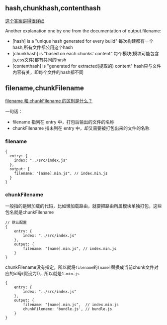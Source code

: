 ## hash,chunkhash,contenthash
[这个答案讲得很详细](https://stackoverflow.com/questions/35176489/what-is-the-purpose-of-webpack-hash-and-chunkhash)

Another explanation one by one from the documentation of output.filename:

* [hash] is a "unique hash generated for every build"
每次构建都有一个hash,所有文件都公用这个hash
* [chunkhash] is "based on each chunks' content"
每个模块(模块可能包含js,css文件)都有共同的hash
* [contenthash] is "generated for extracted(提取的) content"
hash只与文件内容有关，即每个文件的hash都不同


## filename,chunkFilename
[filename 和 chunkFilename 的区别是什么？](https://www.cnblogs.com/skychx/p/webpack-filename-chunkFilename.html)

一句话：
* filename 指列在 entry 中，打包后输出的文件的名称
* chunkFilename 指未列在 entry 中，却又需要被打包出来的文件的名称

### filename
```
{
  entry: {
    index: "../src/index.js"
  },
  output: {
    filename: "[name].min.js", // index.min.js
  }
}
```
### chunkFilename
一般指的是懒加载的代码，比如懒加载路由，就要把路由所属模块单独打包，这些包名就是chunkFilename
```
// 默认配置
{
    entry: {
        index: "../src/index.js"
    },
    output: {
        filename: "[name].min.js", // index.min.js
    }
}
```
chunkFilename没有指定，所以就将`filename`的`[name]`替换成当前chunk文件对应的id号(假设为1)，所以就是`1.min.js`

```
{
    entry: {
        index: "../src/index.js"
    },
    output: {
        filename: "[name].min.js",  // index.min.js
        chunkFilename: 'bundle.js', // bundle.js
    }
}
```